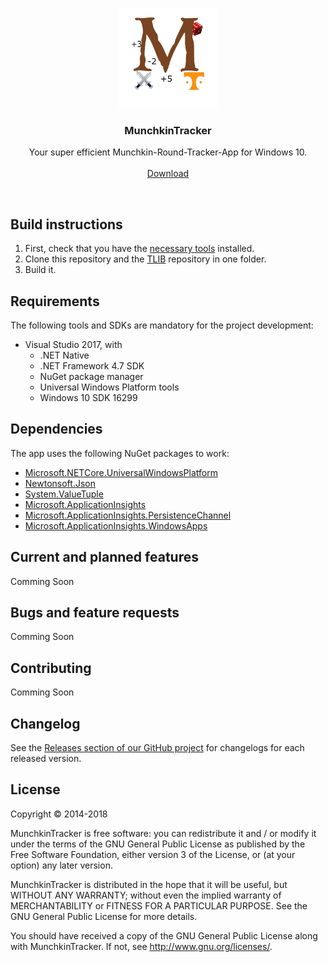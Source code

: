 <p align="center">
  <a href="https://github.com/TobiVanHelsinki/MunchkinTracker">
    <img src="https://github.com/TobiVanHelsinki/MunchkinTracker/blob/master/MunchkinUWP/Assets/LogoSource/Logo.png" width=160 height=160>
  </a>

  <h3 align="center">MunchkinTracker</h3>

  <p align="center">
    Your super efficient Munchkin-Round-Tracker-App for Windows 10.
  <br>
    <br>
    <a href="https://www.microsoft.com/store/productId/9NBLGGH40026">Download</a>
  </p>
</p>

<br>

## Build instructions
1. First, check that you have the [necessary tools](#requirements) installed.
2. Clone this repository and the [TLIB](https://github.com/TobiVanHelsinki/TLIB) repository in one folder.
3. Build it.

## Requirements
The following tools and SDKs are mandatory for the project development:
* Visual Studio 2017, with
    * .NET Native
    * .NET Framework 4.7 SDK
    * NuGet package manager
    * Universal Windows Platform tools
    * Windows 10 SDK 16299


## Dependencies
The app uses the following NuGet packages to work:
* [Microsoft.NETCore.UniversalWindowsPlatform](https://www.nuget.org/packages/Microsoft.NETCore.UniversalWindowsPlatform/)
* [Newtonsoft.Json](https://www.nuget.org/packages/Newtonsoft.Json/)
* [System.ValueTuple](https://www.nuget.org/packages/System.ValueTuple/)
* [Microsoft.ApplicationInsights](https://www.nuget.org/packages/Microsoft.ApplicationInsights/)
* [Microsoft.ApplicationInsights.PersistenceChannel](https://www.nuget.org/packages/Microsoft.ApplicationInsights.PersistenceChannel/)
* [Microsoft.ApplicationInsights.WindowsApps](https://www.nuget.org/packages/Microsoft.ApplicationInsights.WindowsApps/)


## Current and planned features
Comming Soon

## Bugs and feature requests
Comming Soon

## Contributing
Comming Soon

## Changelog
See the [Releases section of our GitHub project](https://github.com/TobiVanHelsinki/MunchkinTracker/releases/) for changelogs for each released version.


## License
Copyright © 2014-2018

MunchkinTracker is free software: you can redistribute it and / or modify it under the terms of the GNU General Public License as published by the Free Software Foundation, either version 3 of the License, or (at your option) any later version.

MunchkinTracker is distributed in the hope that it will be useful, but WITHOUT ANY WARRANTY; without even the implied warranty of MERCHANTABILITY or FITNESS FOR A PARTICULAR PURPOSE. See the GNU General Public License for more details.

You should have received a copy of the GNU General Public License along with MunchkinTracker. If not, see http://www.gnu.org/licenses/.
